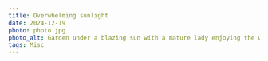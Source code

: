```yaml
---
title: Overwhelming sunlight
date: 2024-12-19
photo: photo.jpg
photo_alt: Garden under a blazing sun with a mature lady enjoying the warmth while sitting on a bench
tags: Misc
---
```

